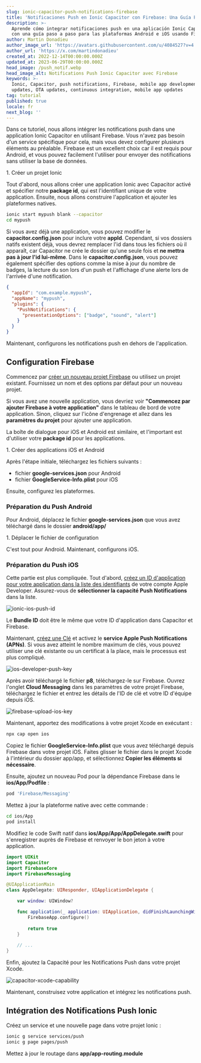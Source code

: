 ```yaml
---
slug: ionic-capacitor-push-notifications-firebase
title: 'Notificaciones Push en Ionic Capacitor con Firebase: Una Guía Paso a Paso'
description: >-
  Aprende cómo integrar notificaciones push en una aplicación Ionic Capacitor
  con una guía paso a paso para las plataformas Android e iOS usando Firebase.
author: Martin Donadieu
author_image_url: 'https://avatars.githubusercontent.com/u/4084527?v=4'
author_url: 'https://x.com/martindonadieu'
created_at: 2022-12-14T00:00:00.000Z
updated_at: 2023-06-29T00:00:00.000Z
head_image: /push_notif.webp
head_image_alt: Notifications Push Ionic Capacitor avec Firebase
keywords: >-
  Ionic, Capacitor, push notifications, Firebase, mobile app development, live
  updates, OTA updates, continuous integration, mobile app updates
tag: tutorial
published: true
locale: fr
next_blog: ''
---
```


Dans ce tutoriel, nous allons intégrer les notifications push dans une application Ionic Capacitor en utilisant Firebase. Vous n'avez pas besoin d'un service spécifique pour cela, mais vous devez configurer plusieurs éléments au préalable. Firebase est un excellent choix car il est requis pour Android, et vous pouvez facilement l'utiliser pour envoyer des notifications sans utiliser la base de données.

<Steps>
  1. Créer un projet Ionic
</Steps>

Tout d'abord, nous allons créer une application Ionic avec Capacitor activé et spécifier notre **package id**, qui est l'identifiant unique de votre application. Ensuite, nous allons construire l'application et ajouter les plateformes natives.

```bash
ionic start mypush blank --capacitor
cd mypush
```

Si vous avez déjà une application, vous pouvez modifier le **capacitor.config.json** pour inclure votre **appId**. Cependant, si vos dossiers natifs existent déjà, vous devrez remplacer l'id dans tous les fichiers où il apparaît, car Capacitor ne crée le dossier qu'une seule fois et **ne mettra pas à jour l'id lui-même**. Dans le **capacitor.config.json**, vous pouvez également spécifier des options comme la mise à jour du nombre de badges, la lecture du son lors d'un push et l'affichage d'une alerte lors de l'arrivée d'une notification.

```json
{
  "appId": "com.example.mypush",
  "appName": "mypush",
  "plugins": {
    "PushNotifications": {
      "presentationOptions": ["badge", "sound", "alert"]
    }
  }
}
```

Maintenant, configurons les notifications push en dehors de l'application.

## Configuration Firebase

Commencez par [créer un nouveau projet Firebase](https://firebase.google.com/) ou utilisez un projet existant. Fournissez un nom et des options par défaut pour un nouveau projet.

Si vous avez une nouvelle application, vous devriez voir **"Commencez par ajouter Firebase à votre application"** dans le tableau de bord de votre application. Sinon, cliquez sur l'icône d'engrenage et allez dans les **paramètres du projet** pour ajouter une application.

La boîte de dialogue pour iOS et Android est similaire, et l'important est d'utiliser votre **package id** pour les applications.

<Steps>
  1. Créer des applications iOS et Android
</Steps>

Après l'étape initiale, téléchargez les fichiers suivants :

- fichier **google-services.json** pour Android
- fichier **GoogleService-Info.plist** pour iOS

Ensuite, configurez les plateformes.

### Préparation du Push Android

Pour Android, déplacez le fichier **google-services.json** que vous avez téléchargé dans le dossier **android/app/**

<Steps>
  1. Déplacer le fichier de configuration
</Steps>

C'est tout pour Android. Maintenant, configurons iOS.

### Préparation du Push iOS

Cette partie est plus compliquée. Tout d'abord, [créez un ID d'application pour votre application dans la liste des identifiants](https://developer.apple.com/account/resources/identifiers/list/) de votre compte Apple Developer. Assurez-vous de **sélectionner la capacité Push Notifications** dans la liste.

![ionic-ios-push-id](/ionic-ios-push-id.webp)

Le **Bundle ID** doit être le même que votre ID d'application dans Capacitor et Firebase.

Maintenant, [créez une Clé](https://developer.apple.com/account/resources/authkeys/list/) et activez le **service Apple Push Notifications (APNs)**. Si vous avez atteint le nombre maximum de clés, vous pouvez utiliser une clé existante ou un certificat à la place, mais le processus est plus compliqué.

![ios-developer-push-key](/ios-developer-push-key.webp)

Après avoir téléchargé le fichier **p8**, téléchargez-le sur Firebase. Ouvrez l'onglet **Cloud Messaging** dans les paramètres de votre projet Firebase, téléchargez le fichier et entrez les détails de l'ID de clé et votre ID d'équipe depuis iOS.

![firebase-upload-ios-key](/firebase-upload-ios-key.webp)

Maintenant, apportez des modifications à votre projet Xcode en exécutant :

```bash
npx cap open ios
```

Copiez le fichier **GoogleService-Info.plist** que vous avez téléchargé depuis Firebase dans votre projet iOS. Faites glisser le fichier dans le projet Xcode à l'intérieur du dossier app/app, et sélectionnez **Copier les éléments si nécessaire**.

Ensuite, ajoutez un nouveau Pod pour la dépendance Firebase dans le **ios/App/Podfile** :

```ruby
pod 'Firebase/Messaging'
```

Mettez à jour la plateforme native avec cette commande :

```bash
cd ios/App
pod install
```

Modifiez le code Swift natif dans **ios/App/App/AppDelegate.swift** pour s'enregistrer auprès de Firebase et renvoyer le bon jeton à votre application.

```swift
import UIKit
import Capacitor
import FirebaseCore
import FirebaseMessaging

@UIApplicationMain
class AppDelegate: UIResponder, UIApplicationDelegate {

    var window: UIWindow?

    func application(_ application: UIApplication, didFinishLaunchingWithOptions launchOptions: [UIApplication.LaunchOptionsKey: Any]?) -> Bool {
        FirebaseApp.configure()
        
        return true
    }
    
    // ...
}
```

Enfin, ajoutez la Capacité pour les Notifications Push dans votre projet Xcode.

![capacitor-xcode-capability](/capacitor-xcode-capability.webp)

Maintenant, construisez votre application et intégrez les notifications push.

## Intégration des Notifications Push Ionic

Créez un service et une nouvelle page dans votre projet Ionic :

```bash
ionic g service services/push
ionic g page pages/push
```

Mettez à jour le routage dans **app/app-routing.module**